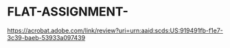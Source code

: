 # FLAT-ASSIGNMENT-

https://acrobat.adobe.com/link/review?uri=urn:aaid:scds:US:919491fb-f1e7-3c39-baeb-53933a097439
